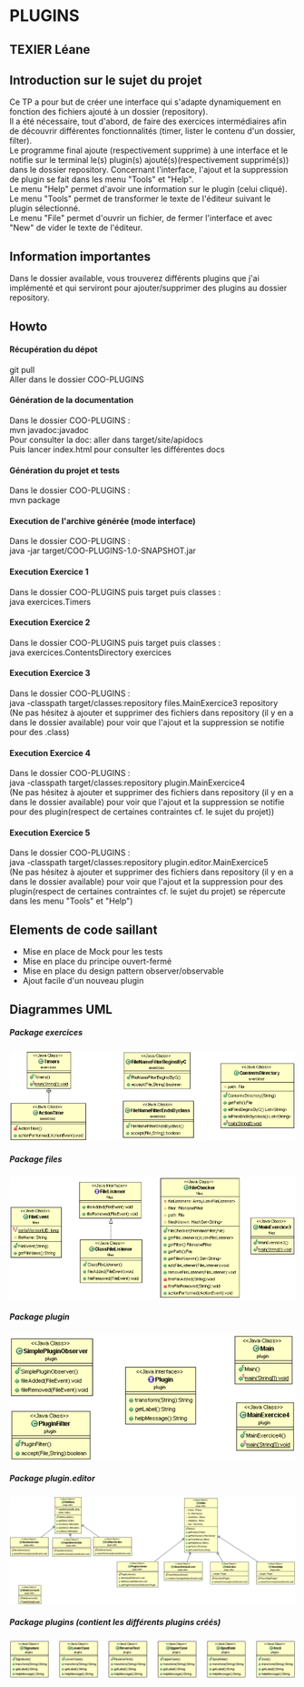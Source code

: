 # PLUGINS
## TEXIER Léane

## Introduction sur le sujet du projet
Ce TP a pour but de créer une interface qui s'adapte dynamiquement en fonction des fichiers ajouté à un dossier (repository).   
Il a été nécessaire, tout d'abord, de faire des exercices intermédiaires afin de découvrir différentes fonctionnalités (timer, lister le contenu d'un dossier, filter).    
Le programme final ajoute (respectivement supprime) à une interface et le notifie sur le terminal le(s) plugin(s) ajouté(s)(respectivement supprimé(s)) dans le dossier repository. Concernant l'interface, l'ajout et la suppression de plugin se fait dans les menu "Tools" et "Help".     
Le menu "Help" permet d'avoir une information sur le plugin (celui cliqué).     
Le menu "Tools" permet de transformer le texte de l'éditeur suivant le plugin sélectionné.   
Le menu "File" permet d'ouvrir un fichier, de fermer l'interface et avec "New" de vider le texte de l'éditeur.   

## Information importantes
Dans le dossier available, vous trouverez différents plugins que j'ai implémenté et qui serviront pour ajouter/supprimer des plugins au dossier repository.    

## Howto
#### Récupération du dépot   
git pull   
Aller dans le dossier COO-PLUGINS   

#### Génération de la documentation   
Dans le dossier COO-PLUGINS :   
mvn javadoc:javadoc    
Pour consulter la doc: aller dans target/site/apidocs   
Puis lancer index.html pour consulter les différentes docs  

#### Génération du projet et tests
Dans le dossier COO-PLUGINS :   
mvn package  

#### Execution de l'archive générée (mode interface)    
Dans le dossier COO-PLUGINS :      
java -jar target/COO-PLUGINS-1.0-SNAPSHOT.jar         

#### Execution Exercice 1     
Dans le dossier COO-PLUGINS puis target puis classes :         
java exercices.Timers               

#### Execution Exercice 2  
Dans le dossier COO-PLUGINS puis target puis classes :                 
java exercices.ContentsDirectory exercices             

#### Execution Exercice 3   
Dans le dossier COO-PLUGINS :               
java -classpath target/classes:repository files.MainExercice3 repository                 
(Ne pas hésitez à ajouter et supprimer des fichiers dans repository (il y en a dans le dossier available) pour voir que l'ajout et la suppression se notifie pour des .class)           

#### Execution Exercice 4   
Dans le dossier COO-PLUGINS :                   
java -classpath target/classes:repository plugin.MainExercice4          
(Ne pas hésitez à ajouter et supprimer des fichiers dans repository (il y en a dans le dossier available) pour voir que l'ajout et la suppression se notifie pour des plugin(respect de certaines contraintes cf. le sujet du projet))                      

#### Execution Exercice 5   
Dans le dossier COO-PLUGINS :            
java -classpath target/classes:repository plugin.editor.MainExercice5        
(Ne pas hésitez à ajouter et supprimer des fichiers dans repository (il y en a dans le dossier available) pour voir que l'ajout et la suppression pour des plugin(respect de certaines contraintes cf. le sujet du projet) se répercute dans les menu "Tools" et "Help")      

## Elements de code saillant
* Mise en place de Mock pour les tests
* Mise en place du principe ouvert-fermé
* Mise en place du design pattern observer/observable
* Ajout facile d'un nouveau plugin

## Diagrammes UML    

##### Package exercices
![UML package exercices](./UML/PackageExercices.gif)  

##### Package files
![UML package files](./UML/PackageFiles.gif)     

##### Package plugin
![UML package plugin](./UML/PackagePlugin.gif)     

##### Package plugin.editor
![UML package plugin.editor](./UML/PackagePluginEditor.gif)     

##### Package plugins (contient les différents plugins créés)
![UML package plugins](./UML/PackagePlugins.gif)     
